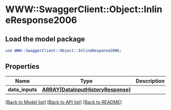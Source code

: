 # WWW::SwaggerClient::Object::InlineResponse2006

## Load the model package
```perl
use WWW::SwaggerClient::Object::InlineResponse2006;
```

## Properties
Name | Type | Description | Notes
------------ | ------------- | ------------- | -------------
**data_inputs** | [**ARRAY[DataInputHistoryResponse]**](DataInputHistoryResponse.md) |  | [optional] 

[[Back to Model list]](../README.md#documentation-for-models) [[Back to API list]](../README.md#documentation-for-api-endpoints) [[Back to README]](../README.md)


